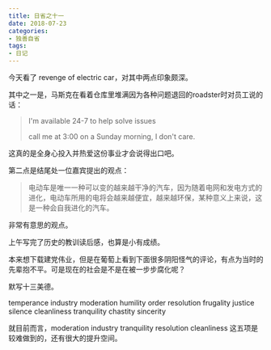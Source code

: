 ```yaml
---
title: 日省之十一
date: 2018-07-23
categories:
- 独善自省
tags:
- 日记
---
```


今天看了 revenge of electric car，对其中两点印象颇深。

其中之一是，马斯克在看着仓库里堆满因为各种问题退回的roadster时对员工说的话：

>I'm available 24-7 to help solve issues
>
>call me at 3:00 on a Sunday morning, I don't care.  

这真的是全身心投入并热爱这份事业才会说得出口吧。

第二点是结尾处一位嘉宾提出的观点：

>电动车是唯一一种可以变的越来越干净的汽车，因为随着电网和发电方式的进化，电动车所用的电将会越来越便宜，越来越环保，某种意义上来说，这是一种会自我进化的汽车。

非常有意思的观点。

上午写完了历史的教训读后感，也算是小有成绩。

本来想下载建党伟业，但是在葡萄上看到下面很多阴阳怪气的评论，有点为当时的先辈抱不平。可是现在的社会是不是在被一步步腐化呢？

默写十三美德。

temperance industry moderation humility order resolution frugality justice silence cleanliness tranquility chastity sincerity

就目前而言，moderation industry tranquility resolution cleanliness 这五项是较难做到的，还有很大的提升空间。